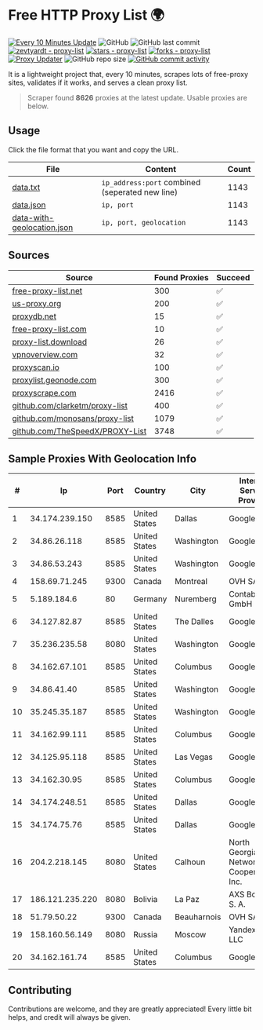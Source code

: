 
# Free HTTP Proxy List 🌍

[![Every 10 Minutes Update](https://github.com/mertguvencli/http-proxy-list/actions/workflows/main.yml/badge.svg?branch=main)](https://github.com/mertguvencli/http-proxy-list/actions/workflows/main.yml)
![GitHub](https://img.shields.io/github/license/mertguvencli/http-proxy-list)
![GitHub last commit](https://img.shields.io/github/last-commit/mertguvencli/http-proxy-list)
[![zevtyardt - proxy-list](https://img.shields.io/static/v1?label=zevtyardt&message=proxy-list&color=blue&logo=github)](https://github.com/zevtyardt/proxy-list "Go to GitHub repo")
[![stars - proxy-list](https://img.shields.io/github/stars/zevtyardt/proxy-list?style=social)](https://github.com/zevtyardt/proxy-list)
[![forks - proxy-list](https://img.shields.io/github/forks/zevtyardt/proxy-list?style=social)](https://github.com/zevtyardt/proxy-list)
[![Proxy Updater](https://github.com/zevtyardt/proxy-list/workflows/Proxy%20Updater/badge.svg)](https://github.com/zevtyardt/proxy-list/actions?query=workflow:"Proxy+Updater")
![GitHub repo size](https://img.shields.io/github/repo-size/zevtyardt/proxy-list)
[![GitHub commit activity](https://img.shields.io/github/commit-activity/m/zevtyardt/proxy-list?logo=commits)](https://github.com/zevtyardt/proxy-list/commits/main)

It is a lightweight project that, every 10 minutes, scrapes lots of free-proxy sites, validates if it works, and serves a clean proxy list.

> Scraper found **8626** proxies at the latest update. Usable proxies are below.

## Usage

Click the file format that you want and copy the URL.

|File|Content|Count|
|----|-------|-----|
|[data.txt](https://raw.githubusercontent.com/mertguvencli/http-proxy-list/main/proxy-list/data.txt)|`ip_address:port` combined (seperated new line)|1143|
|[data.json](https://raw.githubusercontent.com/mertguvencli/http-proxy-list/main/proxy-list/data.json)|`ip, port`|1143|
|[data-with-geolocation.json](https://raw.githubusercontent.com/mertguvencli/http-proxy-list/main/proxy-list/data-with-geolocation.json)|`ip, port, geolocation`|1143|

## Sources

|Source|Found Proxies|Succeed|
|------|-------------|-------|
|[free-proxy-list.net](https://free-proxy-list.net)|300|✅|
|[us-proxy.org](https://www.us-proxy.org)|200|✅|
|[proxydb.net](http://proxydb.net)|15|✅|
|[free-proxy-list.com](https://free-proxy-list.com/?page=&port=&type%5B%5D=http&type%5B%5D=https&up_time=0&search=Search)|10|✅|
|[proxy-list.download](https://www.proxy-list.download/HTTP)|26|✅|
|[vpnoverview.com](https://vpnoverview.com/privacy/anonymous-browsing/free-proxy-servers)|32|✅|
|[proxyscan.io](https://www.proxyscan.io)|100|✅|
|[proxylist.geonode.com](https://proxylist.geonode.com/api/proxy-list?limit=300&page=1&sort_by=lastChecked&sort_type=desc&protocols=http,https)|300|✅|
|[proxyscrape.com](https://api.proxyscrape.com/v2/?request=displayproxies&protocol=http&timeout=10000&country=all&ssl=all&anonymity=all)|2416|✅|
|[github.com/clarketm/proxy-list](https://raw.githubusercontent.com/clarketm/proxy-list/master/proxy-list-raw.txt)|400|✅|
|[github.com/monosans/proxy-list](https://raw.githubusercontent.com/monosans/proxy-list/main/proxies/http.txt)|1079|✅|
|[github.com/TheSpeedX/PROXY-List](https://raw.githubusercontent.com/TheSpeedX/PROXY-List/master/http.txt)|3748|✅|


## Sample Proxies With Geolocation Info

|#|Ip|Port|Country|City|Internet Service Provider|
|-|--|----|-------|----|-------------------------|
|1|34.174.239.150|8585|United States|Dallas|Google LLC|
|2|34.86.26.118|8585|United States|Washington|Google LLC|
|3|34.86.53.243|8585|United States|Washington|Google LLC|
|4|158.69.71.245|9300|Canada|Montreal|OVH SAS|
|5|5.189.184.6|80|Germany|Nuremberg|Contabo GmbH|
|6|34.127.82.87|8585|United States|The Dalles|Google LLC|
|7|35.236.235.58|8080|United States|Washington|Google LLC|
|8|34.162.67.101|8585|United States|Columbus|Google LLC|
|9|34.86.41.40|8585|United States|Washington|Google LLC|
|10|35.245.35.187|8585|United States|Washington|Google LLC|
|11|34.162.99.111|8585|United States|Columbus|Google LLC|
|12|34.125.95.118|8585|United States|Las Vegas|Google LLC|
|13|34.162.30.95|8585|United States|Columbus|Google LLC|
|14|34.174.248.51|8585|United States|Dallas|Google LLC|
|15|34.174.75.76|8585|United States|Dallas|Google LLC|
|16|204.2.218.145|8080|United States|Calhoun|North Georgia Network Cooperative, Inc.|
|17|186.121.235.220|8080|Bolivia|La Paz|AXS Bolivia S. A.|
|18|51.79.50.22|9300|Canada|Beauharnois|OVH SAS|
|19|158.160.56.149|8080|Russia|Moscow|Yandex.Cloud LLC|
|20|34.162.161.74|8585|United States|Columbus|Google LLC|



## Contributing

Contributions are welcome, and they are greatly appreciated! Every
little bit helps, and credit will always be given.

